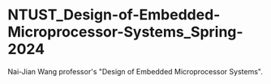 # NTUST_Design-of-Embedded-Microprocessor-Systems_Spring-2024
Nai-Jian Wang professor's "Design of Embedded Microprocessor Systems".
